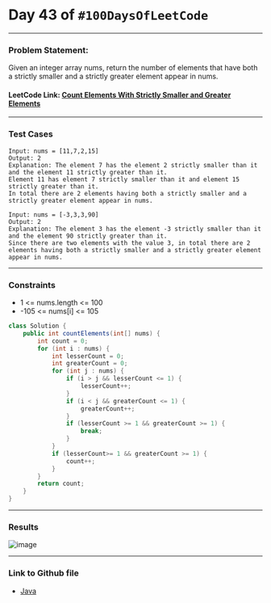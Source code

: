 # Day 43 of `#100DaysOfLeetCode`

___
### Problem Statement:  
Given an integer array nums, return the number of elements that have both a strictly smaller and a strictly greater element appear in nums.

#### LeetCode Link: [Count Elements With Strictly Smaller and Greater Elements](https://leetcode.com/problems/count-elements-with-strictly-smaller-and-greater-elements/description/)
___


### Test Cases
```
Input: nums = [11,7,2,15]
Output: 2
Explanation: The element 7 has the element 2 strictly smaller than it and the element 11 strictly greater than it.
Element 11 has element 7 strictly smaller than it and element 15 strictly greater than it.
In total there are 2 elements having both a strictly smaller and a strictly greater element appear in nums.
```
```
Input: nums = [-3,3,3,90]
Output: 2
Explanation: The element 3 has the element -3 strictly smaller than it and the element 90 strictly greater than it.
Since there are two elements with the value 3, in total there are 2 elements having both a strictly smaller and a strictly greater element appear in nums.
```
___

### Constraints 

* 1 <= nums.length <= 100
* -105 <= nums[i] <= 105

```java
class Solution {
    public int countElements(int[] nums) {
        int count = 0;
        for (int i : nums) {
            int lesserCount = 0;
            int greaterCount = 0;
            for (int j : nums) {
                if (i > j && lesserCount <= 1) {
                    lesserCount++;
                }
                if (i < j && greaterCount <= 1) {
                    greaterCount++;
                }
                if (lesserCount >= 1 && greaterCount >= 1) {
                    break;
                }
            }
            if (lesserCount>= 1 && greaterCount >= 1) {
                count++;
            }
        }
        return count;
    }
}
```
___
### Results
![image](https://user-images.githubusercontent.com/31382363/208713474-810d6e58-9433-4d14-b861-6d077eabf5a1.png)

___

### Link to Github file  
* [Java](https://github.com/studentdevelops/100DaysOfLeetCode/blob/709e9034d74699d3d91eed849c647ed01994e797/Day41_Multiply_Values_By_2/code.java)
